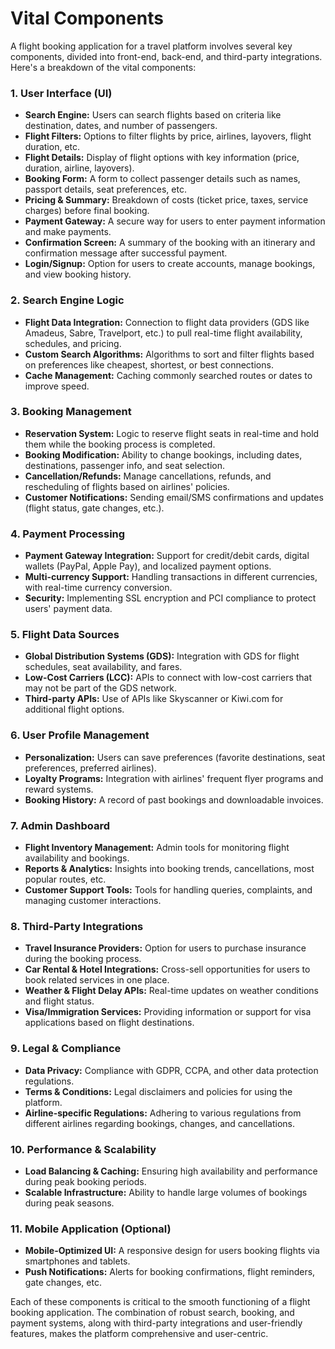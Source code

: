 # Vital Components


A flight booking application for a travel platform involves several key components, divided into front-end, back-end, and third-party integrations. Here's a breakdown of the vital components:

### 1.  **User Interface (UI)**

-   **Search Engine:**  Users can search flights based on criteria like destination, dates, and number of passengers.
-   **Flight Filters:**  Options to filter flights by price, airlines, layovers, flight duration, etc.
-   **Flight Details:**  Display of flight options with key information (price, duration, airline, layovers).
-   **Booking Form:**  A form to collect passenger details such as names, passport details, seat preferences, etc.
-   **Pricing & Summary:**  Breakdown of costs (ticket price, taxes, service charges) before final booking.
-   **Payment Gateway:**  A secure way for users to enter payment information and make payments.
-   **Confirmation Screen:**  A summary of the booking with an itinerary and confirmation message after successful payment.
-   **Login/Signup:**  Option for users to create accounts, manage bookings, and view booking history.

### 2.  **Search Engine Logic**

-   **Flight Data Integration:**  Connection to flight data providers (GDS like Amadeus, Sabre, Travelport, etc.) to pull real-time flight availability, schedules, and pricing.
-   **Custom Search Algorithms:**  Algorithms to sort and filter flights based on preferences like cheapest, shortest, or best connections.
-   **Cache Management:**  Caching commonly searched routes or dates to improve speed.

### 3.  **Booking Management**

-   **Reservation System:**  Logic to reserve flight seats in real-time and hold them while the booking process is completed.
-   **Booking Modification:**  Ability to change bookings, including dates, destinations, passenger info, and seat selection.
-   **Cancellation/Refunds:**  Manage cancellations, refunds, and rescheduling of flights based on airlines' policies.
-   **Customer Notifications:**  Sending email/SMS confirmations and updates (flight status, gate changes, etc.).

### 4.  **Payment Processing**

-   **Payment Gateway Integration:**  Support for credit/debit cards, digital wallets (PayPal, Apple Pay), and localized payment options.
-   **Multi-currency Support:**  Handling transactions in different currencies, with real-time currency conversion.
-   **Security:**  Implementing SSL encryption and PCI compliance to protect users' payment data.

### 5.  **Flight Data Sources**

-   **Global Distribution Systems (GDS):**  Integration with GDS for flight schedules, seat availability, and fares.
-   **Low-Cost Carriers (LCC):**  APIs to connect with low-cost carriers that may not be part of the GDS network.
-   **Third-party APIs:**  Use of APIs like Skyscanner or Kiwi.com for additional flight options.

### 6.  **User Profile Management**

-   **Personalization:**  Users can save preferences (favorite destinations, seat preferences, preferred airlines).
-   **Loyalty Programs:**  Integration with airlines' frequent flyer programs and reward systems.
-   **Booking History:**  A record of past bookings and downloadable invoices.

### 7.  **Admin Dashboard**

-   **Flight Inventory Management:**  Admin tools for monitoring flight availability and bookings.
-   **Reports & Analytics:**  Insights into booking trends, cancellations, most popular routes, etc.
-   **Customer Support Tools:**  Tools for handling queries, complaints, and managing customer interactions.

### 8.  **Third-Party Integrations**

-   **Travel Insurance Providers:**  Option for users to purchase insurance during the booking process.
-   **Car Rental & Hotel Integrations:**  Cross-sell opportunities for users to book related services in one place.
-   **Weather & Flight Delay APIs:**  Real-time updates on weather conditions and flight status.
-   **Visa/Immigration Services:**  Providing information or support for visa applications based on flight destinations.

### 9.  **Legal & Compliance**

-   **Data Privacy:**  Compliance with GDPR, CCPA, and other data protection regulations.
-   **Terms & Conditions:**  Legal disclaimers and policies for using the platform.
-   **Airline-specific Regulations:**  Adhering to various regulations from different airlines regarding bookings, changes, and cancellations.

### 10.  **Performance & Scalability**

-   **Load Balancing & Caching:**  Ensuring high availability and performance during peak booking periods.
-   **Scalable Infrastructure:**  Ability to handle large volumes of bookings during peak seasons.

### 11.  **Mobile Application (Optional)**

-   **Mobile-Optimized UI:**  A responsive design for users booking flights via smartphones and tablets.
-   **Push Notifications:**  Alerts for booking confirmations, flight reminders, gate changes, etc.

Each of these components is critical to the smooth functioning of a flight booking application. The combination of robust search, booking, and payment systems, along with third-party integrations and user-friendly features, makes the platform comprehensive and user-centric.